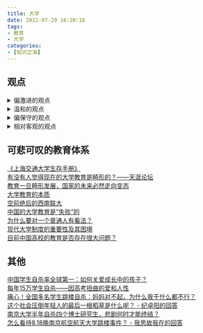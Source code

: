 ```yaml
---
title: 大学
date: 2022-07-29 16:20:18
tags:
- 教育
- 大学
categories:
- [知识之海]
---
```


## 观点

<details>
<summary>偏激进的观点</summary>
中国的高等教育是整个中国教育环节最拉胯的，基本上是用着世界一流的本科生，上着不入流的大学课程，做着世界三流的科研；<br />
大学的教学不以传道授业解惑为导向，仅仅只是为了完成任务，因此念PPT成风，很多老师对自己上的课程都不求甚解，更别说清晰、有逻辑地进行讲述；<br />
大学的科研，工科不以解决实际问题为导向，理科不以基础理论为导向，全都以论文为导向，浮夸风、炒概念，挂羊头卖狗肉者数不胜数。<br />
</details>

<details>
<summary>温和的观点</summary>
所有的中国高校都是以科研而非就业为导向，重理论、轻实践，无论二本还是三本亦是如此。<br />
特别是研究生阶段，产学研脱节严重，论文至上，学院导师繁重的科研压力导致无暇提升市场所需的实务技能，企业也招不到合适的技术人才。<br />
恕我直言，除了少数985高校的部分硕博，其他学校根本没必要把发高质量论文作为学生申请毕业的前置条件。有多少人读研是因为热爱科研？大部分还不是为了一纸文凭。企业觉得毕业生不能招来即用，学生苦读多年也不可能降低期待，可不就出现结构性失业的矛盾了吗？高校对学生的考核目标与市场需求相距甚远，自然就培养不出适应市场的人才。<br />
</details>

<details>
<summary>偏保守的观点</summary>
给人尝试发展方向的机会还是太少，学生得不到有效的指引。<br />
对于专科、普通本科学校，基本上除了把书背好，把题刷好之外没有什么东西了，和高中差不多。显然，不会有公司雇佣人是看中一个人的刷题能力的（辅导机构除外），所以大家对做题这件事情嗤之以鼻，作业当然是抄的，下课了就玩，因为不知道还能做什么促进自己的发展进步。虽然学校会建议大家实习，但是如何才能投中实习的岗位可就不知道了，自己投的话，普通的学校毕业都够难找工作了，实习更是没人鸟了。<br />
重点大学的问题就是大家都想要争取保研资格，各种分数条条框框计算，然后大家都希望以最小的代价把那些分水到手。水是一个很不好的习惯，你习惯了水，就很难认真做事了。<br />
</details>

<details>
<summary>相对客观的观点</summary>
我们国家的教育是个舞台，从幼儿园到大学毕业受到的所有教育，都是为了主流意识形态服务，为这个舞台服务。它所培养的人也是为了更好的嵌入社会，为社会发光发热，做好一个工具人。<br />
最终，我们都成为了一个个优秀的演员，我们的演技之精湛，能骗过别人，更能骗过自己。<br />
作为一个工具人，本身就是为社会所服务的，所以，我们通常能与社会和谐相处，然而，却无法与自己相处。<br />
看看知乎上的那些问题，人生有什么样的意义？活着是为了什么？这样的问题比比皆是。除了人生问题，在面对两性、事业的问题上也是充满了迷茫...<br />
我们不知道自己要什么，不知道该怎么选择，我们甚至认为，别人比我们自己还了解自己。<br />
这就是我们教育所留下的最大问题——我们无法自处。<br />
我们无法自处的原因就在于，教育从来没有教会我们如何做自己，甚至于教育还在不断的抹杀我们成为自己的权利。<br />
最终，成功的把自己变成了别人，变成了一个复制品，最终，把我们自己的创造性抹杀得一干二净。<br />
所以，我们的教育出不了人才，它所培养的只是工具人，或者高级工具人而已。<br />
然而，自性又是与生俱来的，除非人被歼灭，死亡，否则内心深处的感受会一直和大脑里的观念碰撞着，这种感觉很难受，仿佛自己快要被撕裂一般，如同一个精神分裂症的患者。（本来就是）<br />
在这种教育环境下长大的我们，每天都要花大把的时间、能量来修复这种撕裂感，使得“自己”这个工具能正常的运行。<br />
这就是大多数人的常态。<br />
</details>

## 可悲可叹的教育体系

[《上海交通大学生存手册》](https://survivesjtu.gitbook.io/survivesjtumanual/)  
[有没有人觉得现在的大学教育是畸形的？——天涯论坛](http://bbs.tianya.cn/post-free-1549786-1.shtml)  
[教育一旦畸形发展，国家的未来必然走向变态](https://www.sohu.com/a/410399921_125481)  
[大学教育的本质](https://www.zhihu.com/question/21018262/answer/48341261)  
[空前绝后的西南联大](https://www.zhihu.com/question/21018262/answer/1716425580)  
[中国的大学教育是“失败”的](https://www.zhihu.com/question/37042151/answer/1125118199)  
[为什么要对一个普通人有看法？](https://www.zhihu.com/question/21018262/answer/1561828298)  
[现代大学制度的重要性及其困境](https://www.bilibili.com/read/cv4936504)  
[目前中国高校的教育是否存在很大问题？](https://zhuanlan.zhihu.com/p/414619283)  

## 其他

[中国学生自杀率全球第一：如何关爱成长中的孩子？](https://zhuanlan.zhihu.com/p/58944966)  
[每年15万学生自杀——因高考扭曲的爱和人性](https://zhuanlan.zhihu.com/p/68172117)  
[痛心！全国多名学生跳楼自杀：妈妈对不起，为什么我干什么都不行？](https://zhuanlan.zhihu.com/p/144153121)  
[这个社会压倒年轻人的最后一根稻草是什么呢？ - 纪卓阳的回答](https://www.zhihu.com/question/436072918/answer/1720932842)  
[南京大学半年自杀四个博士研究生，悲剧何时才能终结？](https://zhuanlan.zhihu.com/p/364705493)  
[怎么看待8.18晚南京航空航天大学跳楼事件？ - 我思故我在的回答](https://www.zhihu.com/question/415379183/answer/1471443324)  
